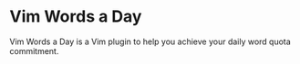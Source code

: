 # Vim Words a Day

Vim Words a Day is a Vim plugin to help you achieve your daily word quota commitment.

